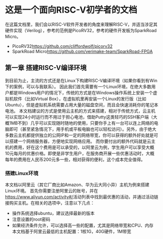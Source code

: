 # 这是一个面向RISC-V初学者的文档
在这篇文档里，我们会以RISC-V软件开发者的角度来理解RISC-V，并适当涉足其硬件实现（Verilog），参考的范例是PicoRV32，参考的硬件开发板为SparkRoad Micro。
* PicoRV32<https://github.com/cliffordwolf/picorv32>
* SparkRoad Micro<https://github.com/verimake-team/SparkRoad-FPGA>

## 第一章 搭建RISC-V编译环境
到目前为止，主流的方式还是在Linux下构建RISC-V编译环境（如果你看到有Win下的案例，可以与我联系）。
因此我们首先需要有一个Linux环境，在绝大多数用户都是Windows用户的情况下，传统的方式是在Windows操作系统上安装一个虚拟机软件（比如Virtual Box），在虚拟机里再安装一个Linux的发行版（比如Ubuntu），但是虚拟机系统需要占用大量的磁盘空间，而且会快速消耗你的笔记本电池。
本文档建议的方式是使用云主机的方式来搭建，相对于传统方式，云主机可以实现24小时运行而不用过于担心电池，借助Putty这类轻巧的SSH客户端（大概1MB不到）几乎可以实现随时随地的使用，只要你手上有一台可以连上网络的电脑即可（甚至紧急情况下，用手机或平板电脑也可以轻松访问）。另外，由于绝大多数云主机都提供独立的公网IP和一定的网络带宽，你可以获得的额外好处就是可以搭建一个网络服务器，方便地实现网络应用。
而你要付出的额外代码就是云主机的费用，好在这个费用是可以承受的，以阿里云为例，学生用户可以享受大概10元每月的优惠价格。即使是非学生用户，在服务商开展一些优惠活动时，大概每年的费用在人民币200元多一些，相对获得的便利，这个成本完全值得。
### 搭建Linux环境
本文档以阿里云（其它厂商比如Amazon、华为云大同小异）主机为例来搭建Linux环境。
首先你需要注册阿里云的账号，并在<https://www.aliyun.com/activity#/>活动列表中找到最优惠的活动，并通过活动链接购买主机。在相关的选项中，注意以下几点：
* 操作系统选择ubuntu，建议选择最新的版本
* 注意设置的root密码
* 如果经济条件允许，可以选择高一些的配置，尤其是网络带宽和CPU、内存    
本文档基于阿里云最低的主机配置：1核1G，40G硬件，1M带宽

